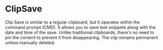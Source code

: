 # ClipSave
Clip Save is similar to a regular clipboard, but it operates within the command prompt (CMD). It allows you to save text snippets along with the date and time of the save. Unlike traditional clipboards, there's no need to pin the content to prevent it from disappearing. The clip remains permanent unless manually deleted.
